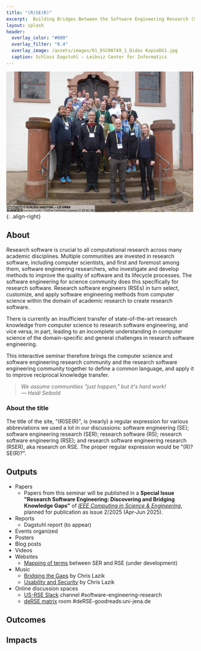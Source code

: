 ```yaml
---
title: "(R)SE(R)"
excerpt:  Building Bridges Between the Software Engineering Research (SER) and Research Software Engineering (RSE) Communities
layout: splash
header:
  overlay_color: "#000"
  overlay_filter: "0.4"
  overlay_image: /assets/images/01_DSC00749_1_Didas KopieDG1.jpg
  caption: Schloss Dagstuhl – Leibniz Center for Informatics
---
```


![Participants in Dagstuhl Seminar 24161](/assets/images/24161.02.s.jpg){: .align-right}

## About

Research software is crucial to all computational research across many academic disciplines. Multiple communities are invested in research software, including computer scientists, and first and foremost among them, software engineering researchers, who investigate and develop methods to improve the quality of software and its lifecycle processes. The software engineering for science community does this specifically for research software. Research software engineers (RSEs) in turn select, customize, and apply software engineering methods from computer science within the domain of academic research to create research software.

There is currently an insufficient transfer of state-of-the-art research knowledge from computer science to research software engineering, and vice versa, in part, leading to an incomplete understanding in computer science of the domain-specific and general challenges in research software engineering.

This interactive seminar therefore brings the computer science and software engineering research community and the research software engineering community together to define a common language, and apply it to improve reciprocal knowledge transfer.

> *We assume communities "just happen," but it's hard work!*<br>
> *&mdash; Heidi Seibold*

### About the title

The title of the site, "(R)SE(R)", is (nearly) a regular expression for various abbreviations we used a lot in our discussions:
software engineering (SE); 
software engineering research (SER);
research software (RS);
research software engineering (RSE); and
research software engineering research (RSER), aka research on RSE.
The proper regular expression would be "(R)?SE(R)?".

## Outputs

* Papers
  - Papers from this seminar will be published in a **Special Issue "Research Software Engineering: Discovering and Bridging Knowledge Gaps"**
    of [*IEEE Computing in Science & Engineering*](https://ieeexplore.ieee.org/xpl/aboutJournal.jsp?punumber=5992),  
    planned for publication as issue 2/2025 (Apr-Jun 2025).
* Reports
  - Dagstuhl report (to appear)
* Events organized
* Posters
* Blog posts
* Videos
* Websites
  - [Mapping of terms](/mapping-of-terms) between SER and RSE (under development)
* Music
  - [Bridging the Gaps](/assets/music/Bridging%20the%20Gaps.mp3) by Chris Lazik
  - [Usability and Security](/assets/music/Usability%20and%20Security.mp3) by Chris Lazik
* Online discussion spaces
  - [US-RSE Slack](https://usrse.slack.com) channel  #software-engineering-research
  - [deRSE matrix](https://matrix.to/#/#de-rse.org:matrix.org) room #deRSE-goodreads:uni-jena.de

## Outcomes

## Impacts
